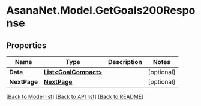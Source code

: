 # AsanaNet.Model.GetGoals200Response

## Properties

Name | Type | Description | Notes
------------ | ------------- | ------------- | -------------
**Data** | [**List&lt;GoalCompact&gt;**](GoalCompact.md) |  | [optional] 
**NextPage** | [**NextPage**](NextPage.md) |  | [optional] 

[[Back to Model list]](../README.md#documentation-for-models) [[Back to API list]](../README.md#documentation-for-api-endpoints) [[Back to README]](../README.md)


